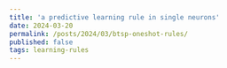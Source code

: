 ```yaml
---
title: 'a predictive learning rule in single neurons'
date: 2024-03-20
permalink: /posts/2024/03/btsp-oneshot-rules/
published: false
tags: learning-rules
---
```


